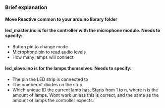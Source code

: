 ### Brief explanation

#### Move Reactive common to your arduino library folder

#### led_master.ino is for the controller with the microphone module. Needs to specify:
* Button pin to change mode
* Microphone pin to read audio levels
* How many lamps will connect

#### led_slave.ino is for the lamps themselves. Needs to specify:
* The pin the LED strip is connected to
* The number of diodes on the strip
* Which unique ID the current lamp has. Starts from 1 to n, where n is the amount of lamps. Wont work unless this is correct, and the same as the amount of lamps the controller expects.
